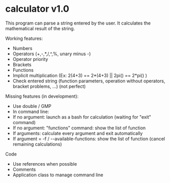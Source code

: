 # calculator v1.0

This program can parse a string entered by the user. It calculates the mathematical result of the string.

Working features:
- Numbers
- Operators (+,-,*,/,^,%, unary minus -)
- Operator priority
- Brackets
- Functions
- Implicit multiplication (Ex: 2(4+3) == 2*(4+3) || 2pi() == 2*pi() )
- Check entered string (function parameters, operation without operators, bracket problems, ...) (not perfect)

Missing features (in development):
- Use double / GMP
- In command line:
-   If no argument: launch as a bash for calculation (waiting for "exit" command)
-   If no argument: "functions" command: show the list of function
-   If arguments: calculate every argument and exit automatically
-   If argument = -f / --available-functions: show the list of function (cancel remaining calculations)

Code
- Use references when possible
- Comments
- Application class to manage command line
